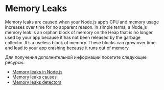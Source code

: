 # Memory Leaks

Memory leaks are caused when your Node.js app’s CPU and memory usage increases over time for no apparent reason. In simple terms, a Node.js memory leak is an orphan block of memory on the Heap that is no longer used by your app because it has not been released by the garbage collector. It’s a useless block of memory. These blocks can grow over time and lead to your app crashing because it runs out of memory.

Для получения дополнительной информации посетите следующие ресурсы:

- [Memory leaks in Node.js](https://sematext.com/blog/nodejs-memory-leaks/)
- [Memory leaks causes](https://sematext.com/blog/nodejs-memory-leaks/#what-causes-them-common-node-js-memory-leaks)
- [Memory leaks detectors](https://sematext.com/blog/nodejs-memory-leaks/#node-js-memory-leak-detectors)

